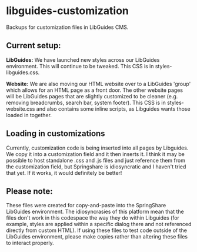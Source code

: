 # libguides-customization
Backups for customization files in LibGuides CMS. 

## Current setup:
**LibGuides:** We have launched new styles across our LibGuides environment. This will continue to be tweaked. This CSS is in styles-libguides.css.

**Website:** We are also moving our HTML website over to a LibGuides 'group' which allows for an HTML page as a front door. The other website pages will be LibGuides pages that are slightly customized to be cleaner (e.g. removing breadcrumbs, search bar, system footer). 
This CSS is in styles-website.css and also contains some inline scripts, as Libguides wants those loaded in together. 

## Loading in customizations
Currently, customization code is being inserted into all pages by Libguides. We copy it into a customization field and it then inserts it.
I think it may be possible to host standalone .css and .js files and just reference them from the customization field, but Springshare is idiosyncratic and I haven't tried that yet. If it works, it would definitely be better!


## Please note:
These files were created for copy-and-paste into the SpringShare LibGuides environment. The idiosyncrasies of this platform mean that the files don't work in this codespace the way they do within Libguides (for example, styles are applied within a specific dialog there and not referenced directly from custom HTML). If using these files to test code outside of the LibGuides environment, please make copies rather than altering these files to interact properly.
